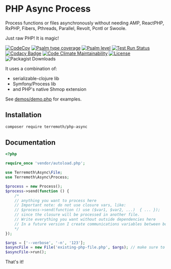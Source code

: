 # PHP Async Process
Process functions or files asynchronously without needing AMP, ReactPHP, RxPHP, Fibers, Pthreads, Parallel, Revolt, 
Pcntl or Swoole.  

Just raw PHP! It is magic!

[![CodeCov](https://codecov.io/gh/terremoth/php-async/graph/badge.svg?token=TOKEN)](https://app.codecov.io/gh/terremoth/vendor)
[![Psalm type coverage](https://shepherd.dev/github/terremoth/php-async/coverage.svg)](https://shepherd.dev/github/terremoth/vendor)
[![Psalm level](https://shepherd.dev/github/terremoth/php-async/level.svg)](https://shepherd.dev/github/terremoth/vendor)
[![Test Run Status](https://github.com/terremoth/php-async/actions/workflows/workflow.yml/badge.svg?branch=main)](https://github.com/terremoth/php-async/actions/workflows/workflow.yml)
[![Codacy Badge](https://app.codacy.com/project/badge/Grade/CODE)](https://app.codacy.com/gh/terremoth/php-async/dashboard?utm_source=gh&utm_medium=referral&utm_content=&utm_campaign=Badge_grade)
[![Code Climate Maintainability](https://api.codeclimate.com/v1/badges/CODE/maintainability)](https://codeclimate.com/github/terremoth/php-async/maintainability)
[![License](https://img.shields.io/github/license/terremoth/vendor.svg?logo=gnu&color=41bb13)](https://github.com/terremoth/php-async/blob/main/LICENSE)
![Packagist Downloads](https://img.shields.io/packagist/dt/terremoth/vendor?color=41bb13)

It uses a combination of:
- serializable-clojure lib
- Symfony/Process lib
- and PHP's native Shmop extension

See [demos/demo.php](demos/demo.php) for examples.

## Installation

```sh
composer require terremoth/php-async
```

## Documentation

```php
<?php

require_once 'vendor/autoload.php';

use Terremoth\Async\File;
use Terremoth\Async\Process;

$process = new Process();
$process->send(function () {
    /*
    // anything you want to process here
    // Important note: do not use closure vars, like:
    // $process->send(function () use ($var1, $var2, ...)  { ... });
    // since the closure will be processed in another file.
    // Write everything you want without outside dependencies here
    // In a future version I create communications variables between both processes
    */
});

$args = ['--verbose', '-n', '123'];
$asyncFile = new File('existing-php-file.php', $args); // make sure to pass the correct file with its path
$asyncFile->run();

```

That's it!
